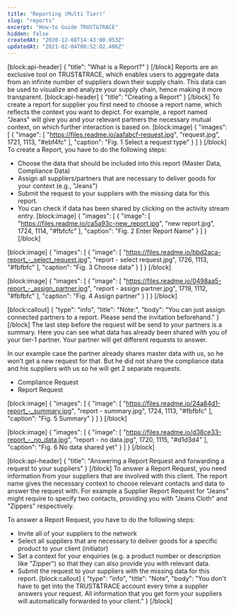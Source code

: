 ```yaml
---
title: "Reporting (Multi Tier)"
slug: "reports"
excerpt: "How-to Guide TRUST&TRACE"
hidden: false
createdAt: "2020-12-08T14:43:00.053Z"
updatedAt: "2021-02-04T08:52:02.406Z"
---
```

[block:api-header]
{
  "title": "What is a Report?"
}
[/block]
Reports are an exclusive tool on TRUST&TRACE, which enables users to aggregate data from an infinite number of suppliers down their supply chain. This data can be used to visualize and analyze your supply chain, hence making it more transparent.
[block:api-header]
{
  "title": "Creating a Report"
}
[/block]
To create a report for supplier you first need to choose a report name, which reflects the context you want to depict. For example, a report named "Jeans" will give you and your relevant partners the necessary mutual context, on which further interaction is based on.
[block:image]
{
  "images": [
    {
      "image": [
        "https://files.readme.io/aafabcf-request.jpg",
        "request.jpg",
        1721,
        1113,
        "#ebf4fc"
      ],
      "caption": "Fig. 1 Select a request type"
    }
  ]
}
[/block]
To create a Report, you have to do the following steps:

  * Choose the data that should be included into this report (Master Data, Compliance Data)
  * Assign all suppliers/partners that are necessary to deliver goods for your context (e.g., "Jeans")
  * Submit the request to your suppliers with the missing data for this report.
  * You can check if data has been shared by clicking on the activity stream entry.
[block:image]
{
  "images": [
    {
      "image": [
        "https://files.readme.io/ca5a93c-new_report.jpg",
        "new report.jpg",
        1724,
        1114,
        "#fbfcfc"
      ],
      "caption": "Fig. 2 Enter Report Name"
    }
  ]
}
[/block]

[block:image]
{
  "images": [
    {
      "image": [
        "https://files.readme.io/bbd2aca-report_-_select_request.jpg",
        "report - select request.jpg",
        1726,
        1113,
        "#fbfbfc"
      ],
      "caption": "Fig. 3 Choose data"
    }
  ]
}
[/block]

[block:image]
{
  "images": [
    {
      "image": [
        "https://files.readme.io/0498aa5-report_-_assign_partner.jpg",
        "report - assign partner.jpg",
        1719,
        1112,
        "#fbfbfc"
      ],
      "caption": "Fig. 4 Assign partner"
    }
  ]
}
[/block]

[block:callout]
{
  "type": "info",
  "title": "Note:",
  "body": "You can just assign connected partners to a report. Please send the invitation beforehand."
}
[/block]
The last step before the request will be send to your partners is a summary. Here you can see what data has already been shared with you of your tier-1 partner. Your partner will get different requests to answer. 

In our example case the partner already shares master data with us, so he won’t get a new request for that. But he did not share the compliance data and his suppliers with us so he will get 2 separate requests.
 * Compliance Request
 * Report Request

[block:image]
{
  "images": [
    {
      "image": [
        "https://files.readme.io/24a84d1-report_-_summary.jpg",
        "report - summary.jpg",
        1724,
        1113,
        "#fbfbfc"
      ],
      "caption": "Fig. 5 Summary"
    }
  ]
}
[/block]

[block:image]
{
  "images": [
    {
      "image": [
        "https://files.readme.io/d38ce33-report_-_no_data.jpg",
        "report - no data.jpg",
        1720,
        1115,
        "#d1d3d4"
      ],
      "caption": "Fig. 6 No data shared yet"
    }
  ]
}
[/block]

[block:api-header]
{
  "title": "Answering a Report Request and forwarding a request to your suppliers"
}
[/block]
To answer a Report Request, you need information from your suppliers that are involved with this client. The report name gives the necessary context to choose relevant contacts and data to answer the request with. For example a Supplier Report Request for "Jeans" might require to specify two contacts, providing you with "Jeans Cloth" and "Zippers" respectively. 

To answer a Report Request, you have to do the following steps:
  * Invite all of your suppliers to the network
  * Select all suppliers that are necessary to deliver goods for a specific product to your client (initiator)
  * Set a context for your enquiries (e.g. a product number or description like "Zipper") so that they can also provide you with relevant data.
  * Submit the request to your suppliers with the missing data for this report.
[block:callout]
{
  "type": "info",
  "title": "Note",
  "body": "You don't have to get into the TRUST&TRACE account every time a supplier answers your request. All information that you get form your suppliers will automatically forwarded to your client."
}
[/block]
